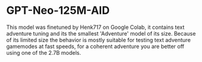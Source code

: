 # GPT-Neo-125M-AID
This model was finetuned by Henk717 on Google Colab, it contains text adventure tuning and its the smallest 'Adventure' model of its size.
Because of its limited size the behavior is mostly suitable for testing text adventure gamemodes at fast speeds, for a coherent adventure you are better off using one of the 2.7B models.